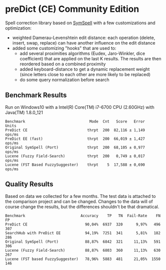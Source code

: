 # preDict (CE) Community Edition

Spell correction library based on [SymSpell](https://github.com/wolfgarbe/symspell) with a few customizations and optimization:

* weighted Damerau-Levenshtein edit distance: each operation (delete, insert, swap, replace) can have another influence on the edit distance
* added some customizing "hooks" that are used to:
  * add several proximities algorithms (Eudex, Jaro-Winkler, dice coefficient) that are applied on the last K results. The results are then reordered based on a combined proximity
  * added keyboard-distance to get a dynamic replacement weight (since letters close to each other are more likely to be replaced)
  * do some query normalization before search

  
## Benchmark Results

Run on Windows10 with a Intel(R) Core(TM) i7-6700 CPU (2.60GHz) with Java(TM) 1.8.0_121

```
Benchmark                             Mode  Cnt   Score   Error   Units
PreDict CE                           thrpt  200  82,116 ± 1,149  ops/ms
PreDict EE (fast)                    thrpt  200  66,019 ± 1,427  ops/ms
Original SymSpell (Port)             thrpt  200  68,105 ± 0,977  ops/ms
Lucene (Fuzzy Field-Search)          thrpt  200   0,749 ± 0,017  ops/ms
Lucene (FST Based FuzzySuggester)    thrpt    5  17,588 ± 0,690  ops/ms
```


## Quality Results

Based on data we collected for a few months. The test data is attached to the comparison project and can be changed. Changes to the data will of course change the results, but the differences shouldn't be that dramatical.

```
Benchmark                         Accuracy    TP   TN  Fail-Rate    FN   FP
PreDict CE                          90,04%  6937  320      9,97%   496  307 
SearchHub with PreDict EE           94,19%  7251  341      5,81%   182  286
Original SymSpell (Port)            88,87%  6842  321     11,13%   591  306
Lucene (Fuzzy Field-Search)         88,87%  6803  360     11,13%   630  267
Lucene (FST based FuzzySuggester)   78,96%  5883  481     21,05%  1550  146
```

